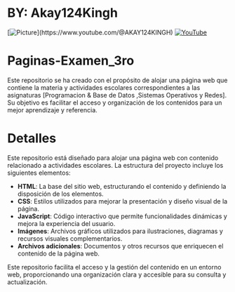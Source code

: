 # BY: Akay124Kingh
[![Picture](https://yt3.ggpht.com/ytc/AKedOLQJ...)](https://www.youtube.com/@AKAY124KINGH)  
[![YouTube](https://img.shields.io/badge/YouTube-red?style=for-the-badge&logo=youtube&logoColor=white)](https://www.youtube.com/@AKAY124KINGH)
# Paginas-Examen_3ro
Este repositorio se ha creado con el propósito de alojar una página web que contiene la materia y actividades escolares correspondientes a las asignaturas [Programacion & Base de Datos ,Sistemas Operativos y Redes]. Su objetivo es facilitar el acceso y organización de los contenidos para un mejor aprendizaje y referencia.
# Detalles

Este repositorio está diseñado para alojar una página web con contenido relacionado a actividades escolares. La estructura del proyecto incluye los siguientes elementos:

- **HTML**: La base del sitio web, estructurando el contenido y definiendo la disposición de los elementos.
- **CSS**: Estilos utilizados para mejorar la presentación y diseño visual de la página.
- **JavaScript**: Código interactivo que permite funcionalidades dinámicas y mejora la experiencia del usuario.
- **Imágenes**: Archivos gráficos utilizados para ilustraciones, diagramas y recursos visuales complementarios.
- **Archivos adicionales**: Documentos y otros recursos que enriquecen el contenido de la página web.

Este repositorio facilita el acceso y la gestión del contenido en un entorno web, proporcionando una organización clara y accesible para su consulta y actualización.
